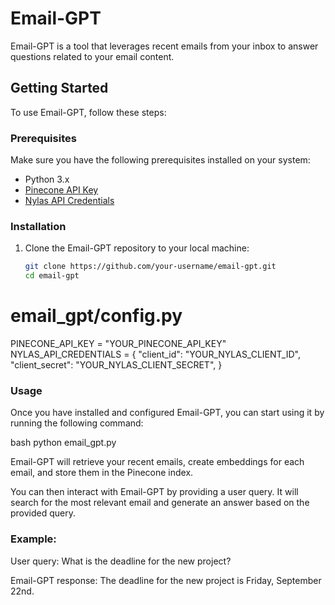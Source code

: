 # Email-GPT

Email-GPT is a tool that leverages recent emails from your inbox to answer questions related to your email content.

## Getting Started

To use Email-GPT, follow these steps:

### Prerequisites

Make sure you have the following prerequisites installed on your system:

- Python 3.x
- [Pinecone API Key](https://www.pinecone.io/docs/api-keys/)
- [Nylas API Credentials](https://www.nylas.com/platform/api-keys)

### Installation

1. Clone the Email-GPT repository to your local machine:

   ```bash
   git clone https://github.com/your-username/email-gpt.git
   cd email-gpt


# email_gpt/config.py

PINECONE_API_KEY = "YOUR_PINECONE_API_KEY"
NYLAS_API_CREDENTIALS = {
    "client_id": "YOUR_NYLAS_CLIENT_ID",
    "client_secret": "YOUR_NYLAS_CLIENT_SECRET",
}


### Usage

Once you have installed and configured Email-GPT, you can start using it by running the following command:

bash
python email_gpt.py


Email-GPT will retrieve your recent emails, create embeddings for each email, and store them in the Pinecone index.

You can then interact with Email-GPT by providing a user query. It will search for the most relevant email and generate an answer based on the provided query.

### Example:


User query: What is the deadline for the new project?

Email-GPT response: The deadline for the new project is Friday, September 22nd.
